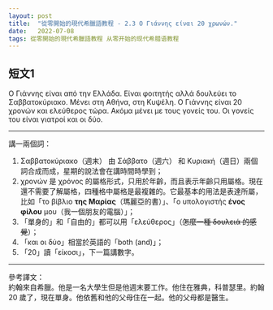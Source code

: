 ```yaml
---
layout: post
title:  "從零開始的現代希臘語教程 - 2.3 Ο Γιάννης είναι 20 χρωνών."
date:   2022-07-08 
tags: 從零開始的現代希臘語教程 从零开始的现代希腊语教程
---
```


## 短文1

Ο Γιάννης είναι από την Ελλάδα. Είναι φοιτητής αλλά δουλεύει το Σαββατοκύριακο. Μένει στη Αθήνα, στη Κυψέλη. Ο Γιάννης είναι 20 χρονών και ελεύθερος τώρα. Ακόμα μένει με τους γονείς του. Οι γονείς του είναι γιατροί και οι δύο.

---

講一兩個詞：

1. Σαββατοκύριακο（週末） 由 Σάββατο（週六） 和 Κυριακή（週日）兩個詞合成而成，星期的說法會在講時間時學到；
2. χρονών 是 χρόνος 的屬格形式，只用於年齡，而且表示年齡只用屬格。現在還不需要了解屬格，四種格中屬格是最複雜的。它最基本的用法是表達所屬，比如「το βίβλιο **της Μαρίας**（瑪麗亞的書）」、「ο υπολογιστής **ένος φίλου** μου（我一個朋友的電腦）」；
3. 「單身的」和「自由的」都可以用「ελεύθερος」（~~怎麼一種 δουλειά 的感覺~~）；
4. 「και οι δύο」相當於英語的「both (and)」；
5. 「20」讀「είκοσι」，下一篇講數字。

---

參考譯文：  
約翰來自希臘。他是一名大學生但是他週末要工作。他住在雅典，科普瑟里。約翰 20 歲了，現在單身。他依舊和他的父母住在一起。他的父母都是醫生。
